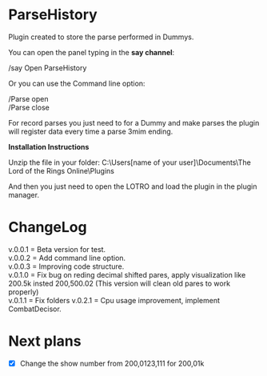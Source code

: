 # ParseHistory
Plugin created to store the parse performed in Dummys.

You can open the panel typing in the **say channel**:

/say Open ParseHistory

Or you can use the Command line option:

/Parse open\
/Parse close

For record parses you just need to for a Dummy and make parses the plugin will register data every time a parse 3mim ending.

**Installation Instructions**

Unzip the file in your folder:
C:\Users\[name of your user]\Documents\The Lord of the Rings Online\Plugins

And then you just need to open the LOTRO and load the plugin in the plugin manager.

ChangeLog
===============================================
v.0.0.1 = Beta version for test.\
v.0.0.2 = Add command line option.\
v.0.0.3 = Improving code structure.\
v.0.1.0 = Fix bug on reding decimal shifted pares, apply visualization like 200.5k insted 200,500.02 (This version will clean old pares to work properly)\
v.0.1.1 = Fix folders
v.0.2.1 = Cpu usage improvement, implement CombatDecisor.

Next plans
===============================================
- [x] Change the show number from 200,0123,111 for 200,01k
